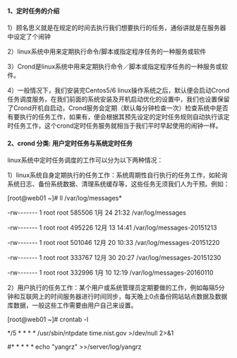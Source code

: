 #### 1、定时任务的介绍

1）顾名思义就是在规定的时间去执行我们想要执行的任务，通俗讲就是在服务器中设定了个闹钟

2）linux系统中用来定期执行命令/脚本或指定程序任务的一种服务或软件

3）Crond是linux系统中用来定期执行命令／脚本或指定程序任务的一种服务或软件。

4）一般情况下，我们安装完Centos5/6 linux操作系统之后，默认便会启动Crond任务调度服务，在我们前面的系统安装及开机启动优化的设置中，我们也设置保留了Crond开机自启动，Crond服务会定期（默认每分钟检查一次）检查系统中是否有要执行的任务工作，如果有，便会根据其预先设定的定时任务规则自动执行该定时任务工作，这个crond定时任务服务就相当于我们平时早起使用的闹钟一样。

#### 2、crond 分类:  用户定时任务与系统定时任务

linux系统中定时任务调度的工作可以分为以下两种情况：

1）linux系统自身定期执行的任务工作：系统周期性自行执行的任务工作，如轮询系统日志、备份系统数据、清理系统缓存等，这些任务无须我们人为干预。例如：

\[root@web01 ~\]\# ll /var/log/messages\*

-rw------- 1 root root 585506 1月 24 21:32 /var/log/messages

-rw------- 1 root root 495226 12月 13 14:41 /var/log/messages-20151213

-rw------- 1 root root 501046 12月 20 10:33 /var/log/messages-20151220

-rw------- 1 root root 333767 12月 30 20:27 /var/log/messages-20151230

-rw------- 1 root root 332996 1月 10 12:19 /var/log/messages-20160110

2）用户执行的任务工作：某个用户或系统管理员定期要做的工作，例如每隔5分钟和互联网上的时间服务器进行时间同步，每天晚上0点备份网站站点数据及数据库数据，一般这些工作需要由用户自己来设置。

\[root@web01 ~\]\# crontab -l

\*/5 \* \* \* \* /usr/sbin/ntpdate time.nist.gov &gt;/dev/null 2&gt;&1

\#\* \* \* \* \* echo "yangrz" &gt;&gt;/server/log/yangrz

